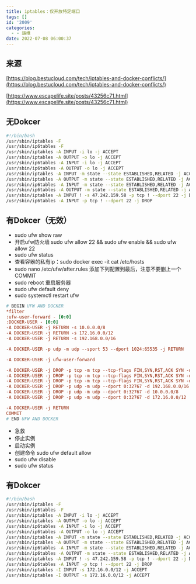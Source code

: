 ```yaml
---
title: iptables：仅开放特定端口
tags: []
id: '2009'
categories:
  - - 运维
date: 2022-07-08 06:00:37
---
```


## 来源

[https://blog.bestucloud.com/tech/iptables-and-docker-conflicts/](https://blog.bestucloud.com/tech/iptables-and-docker-conflicts/)

[https://www.escapelife.site/posts/43256c71.html](https://www.escapelife.site/posts/43256c71.html)

## 无Dokcer

```sh
#!/bin/bash
/usr/sbin/iptables -F
/usr/sbin/ip6tables -F
/usr/sbin/iptables -A INPUT -i lo -j ACCEPT
/usr/sbin/iptables -A OUTPUT -o lo -j ACCEPT
/usr/sbin/ip6tables -A INPUT -i lo -j ACCEPT
/usr/sbin/ip6tables -A OUTPUT -o lo -j ACCEPT
/usr/sbin/iptables -A INPUT -m state --state ESTABLISHED,RELATED -j ACCEPT
/usr/sbin/iptables -A OUTPUT -m state --state ESTABLISHED,RELATED -j ACCEPT
/usr/sbin/ip6tables -A INPUT -m state --state ESTABLISHED,RELATED -j ACCEPT
/usr/sbin/ip6tables -A OUTPUT -m state --state ESTABLISHED,RELATED -j ACCEPT
/usr/sbin/iptables -A INPUT ! -s 47.242.159.58 -p tcp ! --dport 22 -j DROP
/usr/sbin/ip6tables -A INPUT -p tcp ! --dport 22 -j DROP
```

## 有Dokcer（无效）

*   sudo ufw show raw
*   开启ufw防火墙 sudo ufw allow 22 && sudo ufw enable && sudo ufw allow 22
*   sudo ufw status
*   查看容器的私有ip：sudo docker exec -it <dockerID> cat /etc/hosts
*   sudo nano /etc/ufw/after.rules 添加下列配置到最后，注意不要删上一个COMMIT
*   sudo reboot 重启服务器
*   sudo ufw default deny
*   sudo systemctl restart ufw

```ini
# BEGIN UFW AND DOCKER
*filter
:ufw-user-forward - [0:0]
:DOCKER-USER - [0:0]
-A DOCKER-USER -j RETURN -s 10.0.0.0/8
-A DOCKER-USER -j RETURN -s 172.16.0.0/12
-A DOCKER-USER -j RETURN -s 192.168.0.0/16

-A DOCKER-USER -p udp -m udp --sport 53 --dport 1024:65535 -j RETURN

-A DOCKER-USER -j ufw-user-forward

-A DOCKER-USER -j DROP -p tcp -m tcp --tcp-flags FIN,SYN,RST,ACK SYN -d 192.168.0.0/16
-A DOCKER-USER -j DROP -p tcp -m tcp --tcp-flags FIN,SYN,RST,ACK SYN -d 10.0.0.0/8
-A DOCKER-USER -j DROP -p tcp -m tcp --tcp-flags FIN,SYN,RST,ACK SYN -d 172.16.0.0/12
-A DOCKER-USER -j DROP -p udp -m udp --dport 0:32767 -d 192.168.0.0/16
-A DOCKER-USER -j DROP -p udp -m udp --dport 0:32767 -d 10.0.0.0/8
-A DOCKER-USER -j DROP -p udp -m udp --dport 0:32767 -d 172.16.0.0/12

-A DOCKER-USER -j RETURN
COMMIT
# END UFW AND DOCKER
```

*   急救
*   停止实例
*   启动实例
*   创建命令 sudo ufw default allow
*   sudo ufw disable
*   sudo ufw status

## 有Dokcer

```sh
#!/bin/bash
/usr/sbin/iptables -F
/usr/sbin/ip6tables -F
/usr/sbin/iptables -A INPUT -i lo -j ACCEPT
/usr/sbin/iptables -A OUTPUT -o lo -j ACCEPT
/usr/sbin/ip6tables -A INPUT -i lo -j ACCEPT
/usr/sbin/ip6tables -A OUTPUT -o lo -j ACCEPT
/usr/sbin/iptables -A INPUT -m state --state ESTABLISHED,RELATED -j ACCEPT
/usr/sbin/iptables -A OUTPUT -m state --state ESTABLISHED,RELATED -j ACCEPT
/usr/sbin/ip6tables -A INPUT -m state --state ESTABLISHED,RELATED -j ACCEPT
/usr/sbin/ip6tables -A OUTPUT -m state --state ESTABLISHED,RELATED -j ACCEPT
/usr/sbin/iptables -A INPUT ! -s 47.242.159.58 -p tcp ! --dport 22 -j DROP
/usr/sbin/ip6tables -A INPUT -p tcp ! --dport 22 -j DROP
/usr/sbin/iptables -I INPUT -s 172.16.0.0/12 -j ACCEPT
/usr/sbin/iptables -I OUTPUT -s 172.16.0.0/12 -j ACCEPT
```